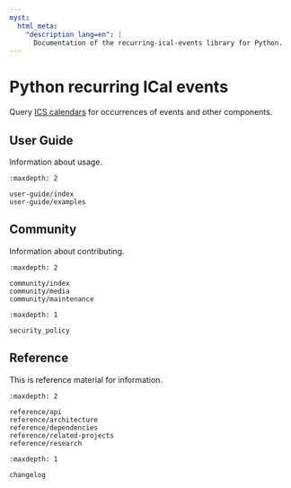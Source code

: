 ```yaml
---
myst:
  html_meta:
    "description lang=en": |
      Documentation of the recurring-ical-events library for Python.
---
```


# Python recurring ICal events

Query [ICS calendars](https://icalendar.readthedocs.io) for occurrences of events and other components.

## User Guide

Information about usage.

```{toctree}
:maxdepth: 2

user-guide/index
user-guide/examples
```


## Community

Information about contributing.

```{toctree}
:maxdepth: 2

community/index
community/media
community/maintenance
```

```{toctree}
:maxdepth: 1

security_policy
```

## Reference

This is reference material for information.

```{toctree}
:maxdepth: 2

reference/api
reference/architecture
reference/dependencies
reference/related-projects
reference/research

```

```{toctree}
:maxdepth: 1

changelog
```
